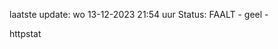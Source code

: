 laatste update: 
wo 13-12-2023 21:54   uur 
Status: FAALT - geel - 
<div class="service Y">httpstat</div>